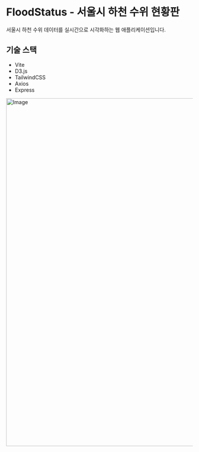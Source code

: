 # FloodStatus - 서울시 하천 수위 현황판

서울시 하천 수위 데이터를 실시간으로 시각화하는 웹 애플리케이션입니다.

## 기술 스택

- Vite
- D3.js
- TailwindCSS
- Axios
- Express

<img width="1420" height="941" alt="Image" src="https://github.com/user-attachments/assets/5a0db5a2-8ce0-4842-8bbb-a2a6ae399639" />
